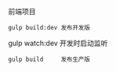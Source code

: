 前端项目
````````````
gulp build:dev 发布开发版

````````````
gulp watch:dev 开发时启动监听
````````````
gulp build     发布生产版
````````````

````````````

````````````